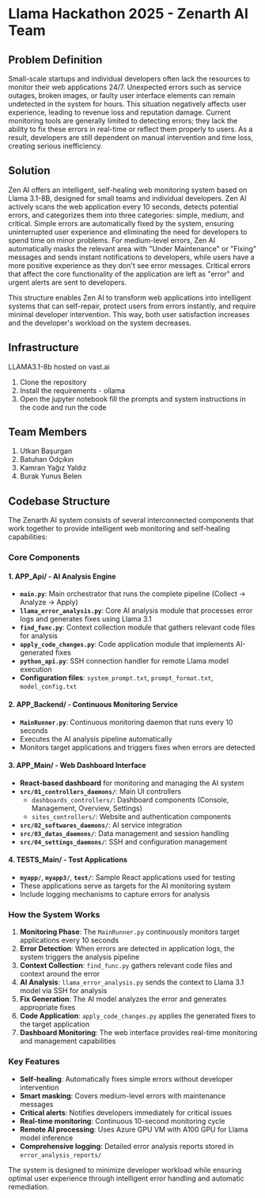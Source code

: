 # Llama Hackathon 2025 - Zenarth AI Team

## Problem Definition

Small-scale startups and individual developers often lack the resources to monitor their web applications 24/7. Unexpected errors such as service outages, broken images, or faulty user interface elements can remain undetected in the system for hours. This situation negatively affects user experience, leading to revenue loss and reputation damage. Current monitoring tools are generally limited to detecting errors; they lack the ability to fix these errors in real-time or reflect them properly to users. As a result, developers are still dependent on manual intervention and time loss, creating serious inefficiency.

## Solution

Zen AI offers an intelligent, self-healing web monitoring system based on Llama 3.1-8B, designed for small teams and individual developers. Zen AI actively scans the web application every 10 seconds, detects potential errors, and categorizes them into three categories: simple, medium, and critical. Simple errors are automatically fixed by the system, ensuring uninterrupted user experience and eliminating the need for developers to spend time on minor problems. For medium-level errors, Zen AI automatically masks the relevant area with "Under Maintenance" or "Fixing" messages and sends instant notifications to developers, while users have a more positive experience as they don't see error messages. Critical errors that affect the core functionality of the application are left as "error" and urgent alerts are sent to developers.

This structure enables Zen AI to transform web applications into intelligent systems that can self-repair, protect users from errors instantly, and require minimal developer intervention. This way, both user satisfaction increases and the developer's workload on the system decreases.

## Infrastructure

LLAMA3.1-8b hosted on vast.ai

1. Clone the repository
2. Install the requirements - ollama
3. Open the jupyter notebook fill the prompts and system instructions in the code and run the code

## Team Members

1. Utkan Başurgan
2. Batuhan Odçıkın
3. Kamran Yağız Yaldız
4. Burak Yunus Belen

## Codebase Structure

The Zenarth AI system consists of several interconnected components that work together to provide intelligent web monitoring and self-healing capabilities:

### Core Components

#### 1. **APP_Api/** - AI Analysis Engine
- **`main.py`**: Main orchestrator that runs the complete pipeline (Collect → Analyze → Apply)
- **`llama_error_analysis.py`**: Core AI analysis module that processes error logs and generates fixes using Llama 3.1
- **`find_func.py`**: Context collection module that gathers relevant code files for analysis
- **`apply_code_changes.py`**: Code application module that implements AI-generated fixes
- **`python_api.py`**: SSH connection handler for remote Llama model execution
- **Configuration files**: `system_prompt.txt`, `prompt_format.txt`, `model_config.txt`

#### 2. **APP_Backend/** - Continuous Monitoring Service
- **`MainRunner.py`**: Continuous monitoring daemon that runs every 10 seconds
- Executes the AI analysis pipeline automatically
- Monitors target applications and triggers fixes when errors are detected

#### 3. **APP_Main/** - Web Dashboard Interface
- **React-based dashboard** for monitoring and managing the AI system
- **`src/01_controllers_daemons/`**: Main UI controllers
  - `dashboards_controllers/`: Dashboard components (Console, Management, Overview, Settings)
  - `sites_controllers/`: Website and authentication components
- **`src/02_softwares_daemons/`**: AI service integration
- **`src/03_datas_daemons/`**: Data management and session handling
- **`src/04_settings_daemons/`**: SSH and configuration management

#### 4. **TESTS_Main/** - Test Applications
- **`myapp/`**, **`myapp3/`**, **`test/`**: Sample React applications used for testing
- These applications serve as targets for the AI monitoring system
- Include logging mechanisms to capture errors for analysis

### How the System Works

1. **Monitoring Phase**: The `MainRunner.py` continuously monitors target applications every 10 seconds
2. **Error Detection**: When errors are detected in application logs, the system triggers the analysis pipeline
3. **Context Collection**: `find_func.py` gathers relevant code files and context around the error
4. **AI Analysis**: `llama_error_analysis.py` sends the context to Llama 3.1 model via SSH for analysis
5. **Fix Generation**: The AI model analyzes the error and generates appropriate fixes
6. **Code Application**: `apply_code_changes.py` applies the generated fixes to the target application
7. **Dashboard Monitoring**: The web interface provides real-time monitoring and management capabilities

### Key Features

- **Self-healing**: Automatically fixes simple errors without developer intervention
- **Smart masking**: Covers medium-level errors with maintenance messages
- **Critical alerts**: Notifies developers immediately for critical issues
- **Real-time monitoring**: Continuous 10-second monitoring cycle
- **Remote AI processing**: Uses Azure GPU VM with A100 GPU for Llama model inference
- **Comprehensive logging**: Detailed error analysis reports stored in `error_analysis_reports/`

The system is designed to minimize developer workload while ensuring optimal user experience through intelligent error handling and automatic remediation.
